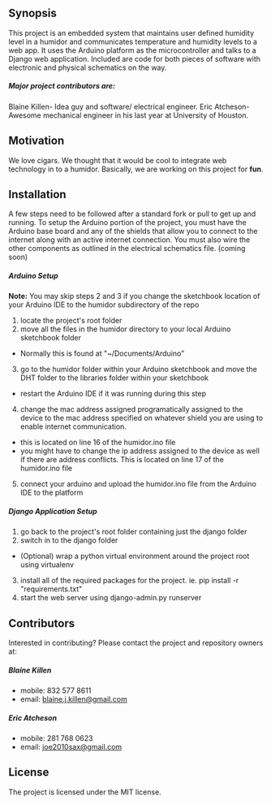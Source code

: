 ## Synopsis

This project is an embedded system that maintains user defined humidity level in a humidor and communicates temperature and humidity levels to a web app. It uses the Arduino platform as the microcontroller and talks to a Django web application. Included are code for both pieces of software with electronic and physical schematics on the way.

##### Major project contributors are:
Blaine Killen- Idea guy and software/ electrical engineer.
Eric Atcheson- Awesome mechanical engineer in his last year at University of Houston.

## Motivation

We love cigars. We thought that it would be cool to integrate web technology in to a humidor. Basically, we are working on this project for **fun**.

## Installation

A few steps need to be followed after a standard fork or pull to get up and running. To setup the Arduino portion of the project, you must have the Arduino base board and any of the shields that allow you to connect to the internet along with an active internet connection. You must also wire the other components as outlined in the electrical schematics file. (coming soon)

##### Arduino Setup
**Note:** You may skip steps 2 and 3 if you change the sketchbook location of your Arduino IDE to the humidor subdirectory of the repo 

1. locate the project's root folder
2. move all the files in the humidor directory to your local Arduino sketchbook folder
* Normally this is found at "~/Documents/Arduino"
3. go to the humidor folder within your Arduino sketchbook and move the DHT folder to the libraries folder within your sketchbook
* restart the Arduino IDE if it was running during this step
4. change the mac address assigned programatically assigned to the device to the mac address specified on whatever shield you are using to enable internet communication.
* this is located on line 16 of the humidor.ino file
* you might have to change the ip address assigned to the device as well if there are address conflicts. This is located on line 17 of the humidor.ino file
5. connect your arduino and upload the humidor.ino file from the Arduino IDE to the platform


##### Django Application Setup
1. go back to the project's root folder containing just the django folder
2. switch in to the django folder
* (Optional) wrap a python virtual environment around the project root using virtualenv
3. install all of the required packages for the project. ie. pip install -r "requirements.txt"
4. start the web server using django-admin.py runserver

## Contributors

Interested in contributing? Please contact the project and repository owners at:

##### Blaine Killen
- mobile: 832 577 8611
- email: blaine.j.killen@gmail.com

##### Eric Atcheson
- mobile: 281 768 0623
- email: joe2010sax@gmail.com

## License

The project is licensed under the MIT license.